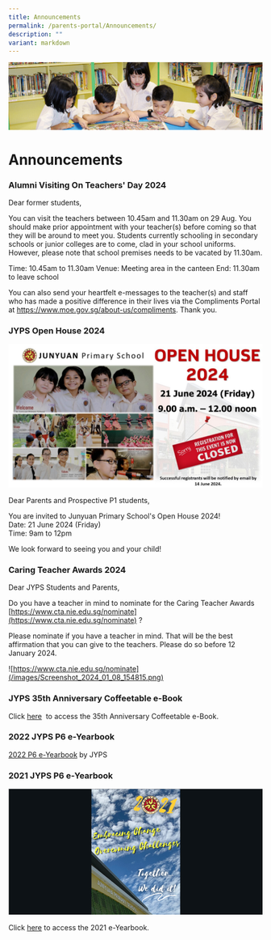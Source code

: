 ```yaml
---
title: Announcements
permalink: /parents-portal/Announcements/
description: ""
variant: markdown
---
```

![](/images/banner.gif)

Announcements
=============
### Alumni Visiting On Teachers' Day 2024 

Dear former students,

You can visit the teachers between 10.45am and 11.30am on 29 Aug. You should make prior appointment with your teacher(s) before coming so that they will be around to meet you. Students currently schooling in secondary schools or junior colleges are to come, clad in your school uniforms. However, please note that school premises needs to be vacated by 11.30am.

Time: 10.45am to 11.30am
Venue: Meeting area in the canteen
End: 11.30am to leave school

You can also send your heartfelt e-messages to the teacher(s) and staff who has made a positive difference in their lives via the Compliments Portal at https://www.moe.gov.sg/about-us/compliments. Thank you.


### **JYPS Open House 2024**&nbsp;

![](/images/2024_JYPS_Open_House_Registration_Closed.jpg)

Dear Parents and Prospective P1 students, 

You are invited to Junyuan Primary School's Open House 2024! <br>
Date: 21 June 2024 (Friday) <br>
Time: 9am to 12pm


We look forward to seeing you and your child!


### **Caring Teacher Awards 2024**&nbsp;

Dear JYPS Students and Parents,

Do you have a teacher in mind to nominate for the Caring Teacher Awards
[https://www.cta.nie.edu.sg/nominate](https://www.cta.nie.edu.sg/nominate) ?

Please nominate if you have a teacher in mind. That will be the best affirmation that you can give to the teachers. Please do so before 12 January 2024.

![https://www.cta.nie.edu.sg/nominate](/images/Screenshot_2024_01_08_154815.png)


### **JYPS 35th Anniversary Coffeetable e-Book**&nbsp;

Click [here](https://drive.google.com/file/d/1gkwvfmR3U4kQIjAPnKtO4IKkWfjHOHoo/view?usp=sharing) &nbsp;to access the 35th Anniversary Coffeetable e-Book.



### **2022 JYPS P6 e-Yearbook**

[2022 P6 e-Yearbook](https://www.canva.com/design/DAFOt12c6WA/view?utm_content=DAFOt12c6WA&amp;utm_campaign=designshare&amp;utm_medium=embeds&amp;utm_source=link)&nbsp;by JYPS



### **2021 JYPS P6 e-Yearbook**

![](/images/e-Yearbook.png)

Click&nbsp;[here](https://www.canva.com/design/DAEu_gv4qZU/hFl6yglvn0V-1p86CFmK8g/view)&nbsp;to access the 2021 e-Yearbook.